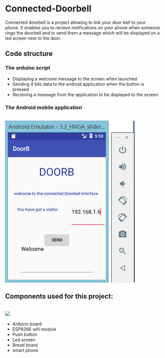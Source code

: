 # Connected-Doorbell
Connected doorbell is a project allowing to link your door bell to your phone.
It enables you to recieve notifications on your phone when someone rings the doorbell and to send them a message 
which will be displayed on a led screen next to the door.

## Code structure

### The arduino script
* Displaying a welcome message to the screen when launched
* Sending 4 bits data to the android application when the button is pressed 
* Recieving a message from the application to be displayed to the screen
### The Android mobile application 
<br/> <img src="MobileInterface.png"/>

## Components used for this project: 
<br/> <img src="circuit.png" />
* Arduino board
* ESP8266 wifi module
* Push button 
* Led screen
* Bread board 
* smart phone
